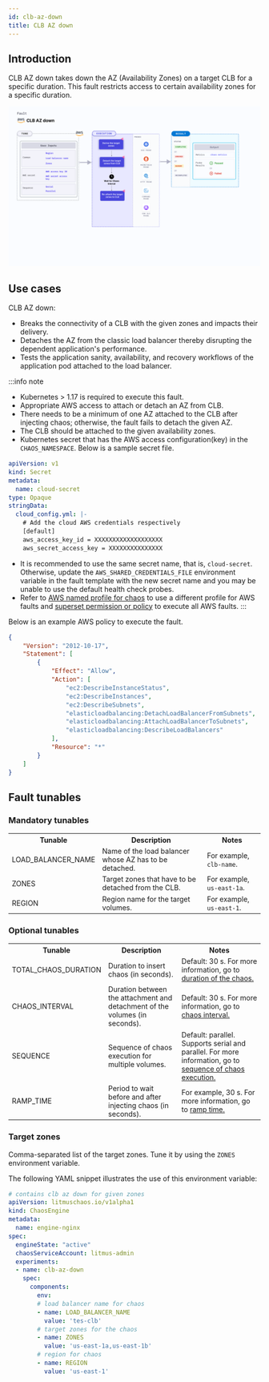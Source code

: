 ```yaml
---
id: clb-az-down
title: CLB AZ down
---
```

## Introduction

CLB AZ down takes down the AZ (Availability Zones) on a target CLB for a specific duration. This fault restricts access to certain availability zones for a specific duration.

![CLB AZ Down](./static/images/clb-az-down.png)

## Use cases

CLB AZ down:
- Breaks the connectivity of a CLB with the given zones and impacts their delivery. 
- Detaches the AZ from the classic load balancer thereby disrupting the dependent application's performance. 
- Tests the application sanity, availability, and recovery workflows of the application pod attached to the load balancer.

:::info note
- Kubernetes > 1.17 is required to execute this fault.
- Appropriate AWS access to attach or detach an AZ from CLB.
- There needs to be a minimum of one AZ attached to the CLB after injecting chaos; otherwise, the fault fails to detach the given AZ.
- The CLB should be attached to the given availability zones.
- Kubernetes secret that has the AWS access configuration(key) in the `CHAOS_NAMESPACE`. Below is a sample secret file.
```yaml
apiVersion: v1
kind: Secret
metadata:
  name: cloud-secret
type: Opaque
stringData:
  cloud_config.yml: |-
    # Add the cloud AWS credentials respectively
    [default]
    aws_access_key_id = XXXXXXXXXXXXXXXXXXX
    aws_secret_access_key = XXXXXXXXXXXXXXX
```
- It is recommended to use the same secret name, that is, `cloud-secret`. Otherwise, update the `AWS_SHARED_CREDENTIALS_FILE` environment variable in the fault template with the new secret name and you may be unable to use the default health check probes. 
- Refer to [AWS named profile for chaos](./security-configurations/aws-switch-profile) to use a different profile for AWS faults and [superset permission or policy](./security-configurations/policy-for-all-aws-faults) to execute all AWS faults.
:::

Below is an example AWS policy to execute the fault.

```json
{
    "Version": "2012-10-17",
    "Statement": [
        {
            "Effect": "Allow",
            "Action": [
                "ec2:DescribeInstanceStatus",
                "ec2:DescribeInstances",
                "ec2:DescribeSubnets",
                "elasticloadbalancing:DetachLoadBalancerFromSubnets",
                "elasticloadbalancing:AttachLoadBalancerToSubnets",
                "elasticloadbalancing:DescribeLoadBalancers"
            ],
            "Resource": "*"
        }
    ]
}
```

## Fault tunables

   <h3>Mandatory tunables</h3>
    <table>
      <tr>
        <th> Tunable </th>
        <th> Description </th>
        <th> Notes </th>
      </tr>
      <tr>
        <td> LOAD_BALANCER_NAME </td>
        <td> Name of the load balancer whose AZ has to be detached. </td>
        <td> For example, <code>clb-name</code>. </td>
      </tr>
      <tr>
        <td> ZONES </td>
        <td> Target zones that have to be detached from the CLB. </td>
        <td> For example, <code>us-east-1a</code>. </td>
      </tr>
      <tr>
        <td> REGION </td>
        <td> Region name for the target volumes. </td>
        <td> For example, <code>us-east-1</code>. </td>
      </tr>
    </table>
    <h3>Optional tunables</h3>
    <table>
      <tr>
        <th> Tunable </th>
        <th> Description </th>
        <th> Notes </th>
      </tr>
      <tr>
        <td> TOTAL_CHAOS_DURATION </td>
        <td> Duration to insert chaos (in seconds). </td>
        <td> Default: 30 s. For more information, go to <a href="https://developer.harness.io/docs/chaos-engineering/chaos-faults/common-tunables-for-all-faults#duration-of-the-chaos"> duration of the chaos.</a></td>
      </tr>
      <tr>
        <td> CHAOS_INTERVAL </td>
        <td> Duration between the attachment and detachment of the volumes (in seconds). </td>
        <td> Default: 30 s. For more information, go to <a href="https://developer.harness.io/docs/chaos-engineering/chaos-faults/common-tunables-for-all-faults#chaos-interval"> chaos interval.</a></td>
      </tr>
      <tr>
        <td> SEQUENCE </td>
        <td> Sequence of chaos execution for multiple volumes. </td>
        <td> Default: parallel. Supports serial and parallel. For more information, go to <a href="https://developer.harness.io/docs/chaos-engineering/chaos-faults/common-tunables-for-all-faults#sequence-of-chaos-execution"> sequence of chaos execution.</a> </td>
      </tr>
      <tr>
        <td> RAMP_TIME </td>
        <td> Period to wait before and after injecting chaos (in seconds). </td>
        <td> For example, 30 s. For more information, go to <a href="https://developer.harness.io/docs/chaos-engineering/chaos-faults/common-tunables-for-all-faults#ramp-time"> ramp time.</a></td>
      </tr>
    </table>

### Target zones

Comma-separated list of the target zones. Tune it by using the `ZONES` environment variable.

The following YAML snippet illustrates the use of this environment variable:

[embedmd]:# (./static/manifests/clb-az-down/target-zones.yaml yaml)
```yaml
# contains clb az down for given zones
apiVersion: litmuschaos.io/v1alpha1
kind: ChaosEngine
metadata:
  name: engine-nginx
spec:
  engineState: "active"
  chaosServiceAccount: litmus-admin
  experiments:
  - name: clb-az-down
    spec:
      components:
        env:
        # load balancer name for chaos
        - name: LOAD_BALANCER_NAME
          value: 'tes-clb'
        # target zones for the chaos
        - name: ZONES
          value: 'us-east-1a,us-east-1b'
        # region for chaos
        - name: REGION
          value: 'us-east-1'
```

